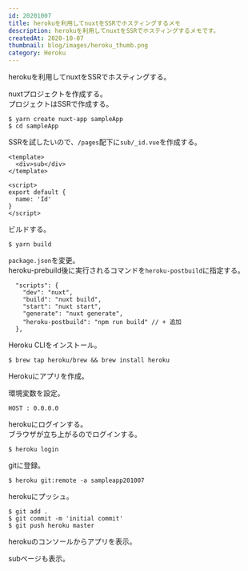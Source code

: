 ```yaml
---
id: 20201007
title: herokuを利用してnuxtをSSRでホスティングするメモ
description: herokuを利用してnuxtをSSRでホスティングするメモです。
createdAt: 2020-10-07
thumbnail: blog/images/heroku_thumb.png
category: Heroku
---
```

herokuを利用してnuxtをSSRでホスティングする。

nuxtプロジェクトを作成する。  
プロジェクトはSSRで作成する。

```
$ yarn create nuxt-app sampleApp
$ cd sampleApp
```

SSRを試したいので、`/pages`配下に`sub/_id.vue`を作成する。

```
<template>
  <div>sub</div>
</template>

<script>
export default {
  name: 'Id'
}
</script>
```

ビルドする。

```
$ yarn build
```

`package.json`を変更。  
heroku-prebuild後に実行されるコマンドを`heroku-postbuild`に指定する。

```
  "scripts": {
    "dev": "nuxt",
    "build": "nuxt build",
    "start": "nuxt start",
    "generate": "nuxt generate",
    "heroku-postbuild": "npm run build" // + 追加
  },
```

Heroku CLIをインストール。

```
$ brew tap heroku/brew && brew install heroku
```

Herokuにアプリを作成。


<dynamic-image path="blog/images/20201007/01.png" alt="herokuを利用してnuxtをSSRでホスティングする" ></dynamic-image>

環境変数を設定。

```
HOST : 0.0.0.0
```

<dynamic-image path="blog/images/20201007/02.png" alt="herokuを利用してnuxtをSSRでホスティングする" ></dynamic-image>

herokuにログインする。  
ブラウザが立ち上がるのでログインする。

```
$ heroku login
```

gitに登録。

```
$ heroku git:remote -a sampleapp201007
```

herokuにプッシュ。

```
$ git add .
$ git commit -m 'initial commit'
$ git push heroku master
```

herokuのコンソールからアプリを表示。

<dynamic-image path="blog/images/20201007/03.png" alt="herokuを利用してnuxtをSSRでホスティングする" ></dynamic-image>


subページも表示。

<dynamic-image path="blog/images/20201007/04.png" alt="herokuを利用してnuxtをSSRでホスティングする" ></dynamic-image>
